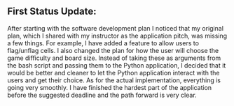 ## First Status Update:
After starting with the software development plan I noticed that my original plan, which I shared with my instructor as the application pitch, was missing a few things. For example, I have added a feature to allow users to flag/unflag cells. 
I also  changed the plan for how the user will choose the game difficulty and board size. Instead of taking these as arguments from the bash script and passing them to the Python application, I decided that it would be better and cleaner to let the Python application interact with the users and get their choice.
As for the actual implementation, everything is going very smoothly. I have finished the hardest part of the application before the suggested deadline and the path forward is very clear.

